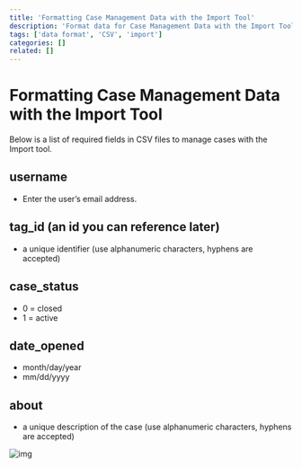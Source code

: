 ```yaml
---
title: 'Formatting Case Management Data with the Import Tool'
description: 'Format data for Case Management Data with the Import Tool'
tags: ['data format', 'CSV', 'import']
categories: []
related: []
---
```


# Formatting Case Management Data with the Import Tool

Below is a list of required fields in CSV files to manage cases with the Import tool.

## username

- Enter the user’s email address.

## tag_id (an id you can reference later)

- a unique identifier (use alphanumeric characters, hyphens are accepted)

## case_status

- 0 = closed
- 1 = active

## date_opened

- month/day/year
- mm/dd/yyyy

## about

- a unique description of the case (use alphanumeric characters, hyphens are accepted)

![img](/images/format-case-import-2.png)
